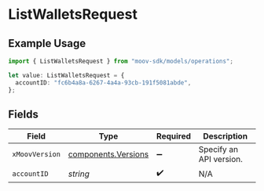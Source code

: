 # ListWalletsRequest

## Example Usage

```typescript
import { ListWalletsRequest } from "moov-sdk/models/operations";

let value: ListWalletsRequest = {
  accountID: "fc6b4a8a-6267-4a4a-93cb-191f5081abde",
};
```

## Fields

| Field                                                      | Type                                                       | Required                                                   | Description                                                |
| ---------------------------------------------------------- | ---------------------------------------------------------- | ---------------------------------------------------------- | ---------------------------------------------------------- |
| `xMoovVersion`                                             | [components.Versions](../../models/components/versions.md) | :heavy_minus_sign:                                         | Specify an API version.                                    |
| `accountID`                                                | *string*                                                   | :heavy_check_mark:                                         | N/A                                                        |